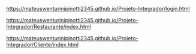 https://mateuswenturinipinotti2345.github.io/Projeto-Integrador/login.html 

https://mateuswenturinipinotti2345.github.io/Projeto-Integrador/Restaurante/index.html  

https://mateuswenturinipinotti2345.github.io/Projeto-Integrador/Cliente/index.html
